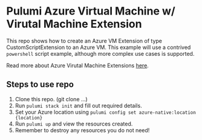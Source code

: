# Pulumi Azure Virtual Machine w/ Virutal Machine Extension
This repo shows how to create an Azure VM Extension of type CustomScriptExtension to an Azure VM. This example will use a contrived `powershell` script example, although more complex use cases is supported.  

Read more about Azure Virutal Machine Extensions [here](https://docs.microsoft.com/en-us/azure/virtual-machines/extensions/custom-script-windows).

## Steps to use repo
1. Clone this repo. (git clone ...)
2. Run `pulumi stack init` and fill out required details.
3. Set your Azure location using `pulumi config set azure-native:location {location}`
4. Run `pulumi up` and view the resources created.
5. Remember to destroy any resources you do not need!
